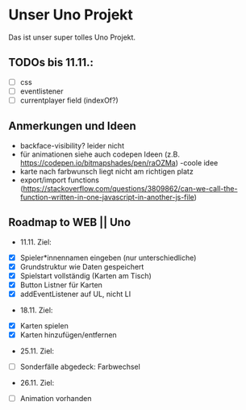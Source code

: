 # Unser Uno Projekt

Das ist unser super tolles Uno Projekt.

## TODOs bis 11.11.:
- [ ] css
- [ ] eventlistener
- [ ] currentplayer field (indexOf?)

## Anmerkungen und Ideen
- backface-visibility? leider nicht
- für animationen siehe auch codepen Ideen (z.B. https://codepen.io/bitmapshades/pen/raOZMa) -coole idee
- karte nach farbwunsch liegt nicht am richtigen platz
- export/import functions (https://stackoverflow.com/questions/3809862/can-we-call-the-function-written-in-one-javascript-in-another-js-file)

## Roadmap to WEB || Uno
 - 11.11. Ziel:
 - [x] Spieler*innennamen eingeben (nur unterschiedliche)
 - [x] Grundstruktur wie Daten gespeichert
 - [x] Spielstart vollständig (Karten am Tisch)
 - [x] Button Listner für Karten
 - [x] addEventListener auf UL, nicht LI
 - 18.11. Ziel:
 - [x] Karten spielen
 - [x] Karten hinzufügen/entfernen
 - 25.11. Ziel:
 - [ ] Sonderfälle abgedeck: Farbwechsel
 - 26.11. Ziel:
 - [ ] Animation vorhanden   

